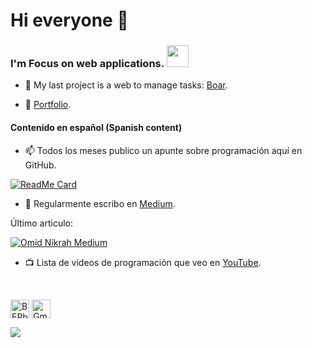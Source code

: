 # Hi everyone 👋

<h3 aling="left">I'm Focus on web applications. <img src="https://media.giphy.com/media/hvRJCLFzcasrR4ia7z/giphy.gif" width="35"></h3>

- 🔭 My last project is a web to manage tasks: [Boar](https://github.com/CiroMirkin/Boar).

- 💼 [Portfolio](https://ciromirkin.github.io/Portfolio/).

<h4 align="left">Contenido en español (Spanish content)</h4>

- 📫 Todos los meses publico un apunte sobre programación aquí en GitHub.

[![ReadMe Card](https://github-readme-stats.vercel.app/api/pin/?username=CiroMirkin&repo=Apuntes)](https://github.com/CiroMirkin/Apuntes)
  
- 📝 Regularmente escribo en [Medium](https://medium.com/@CiroMirkin).

Último articulo:

[![Omid Nikrah Medium](https://github-readme-medium.vercel.app/?username=ciromirkin)](https://medium.com/@ciromirkin)
  
- :tv: Lista de videos de programación que veo en [YouTube](https://youtube.com/@ciro-bw9ym?si=XyU6UtKb-rrC1aOS).

<br/>

<p align="left">
<a href="https://linkedin.com/in/CiroMirkin" target="blank"><img align="center" src="https://raw.githubusercontent.com/BEPb/BEPb/master/assets/linkedin.svg" alt="BEPb" height="30" width="30" /></a>
<a href="mailto:ciromirkin@gmail.com" target="blank"><img align="center" src="https://raw.githubusercontent.com/BEPb/BEPb/master/assets/gmail.svg" alt="Gmail" height="30" width="30" /></a>
</p>
<!--
[![LinkedIn](https://img.shields.io/badge/LinkedIn-%230077B5.svg?logo=linkedin&logoColor=white)]()  
-->

![](https://github-readme-stats.vercel.app/api/top-langs/?username=CiroMirkin&theme=dark&hide_border=false&include_all_commits=true&count_private=false&layout=compact)
